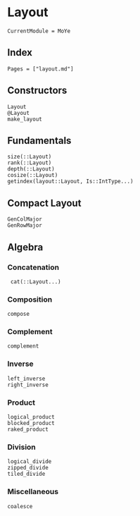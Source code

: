 # Layout 

```@meta
CurrentModule = MoYe
```
## Index

```@index
Pages = ["layout.md"]
```

## Constructors
```@docs
Layout
@Layout
make_layout
```

## Fundamentals

```@docs
size(::Layout)
rank(::Layout)
depth(::Layout)
cosize(::Layout)
getindex(layout::Layout, Is::IntType...)
```
## Compact Layout

```@docs
GenColMajor
GenRowMajor
```
## Algebra

### Concatenation 
```@docs
 cat(::Layout...)
```
### Composition
```@docs
compose
```
### Complement
```@docs
complement
```
### Inverse
```@docs
left_inverse
right_inverse
```
### Product
```@docs
logical_product
blocked_product
raked_product
```
### Division 
```@docs
logical_divide
zipped_divide
tiled_divide
```

### Miscellaneous
```@docs
coalesce
```